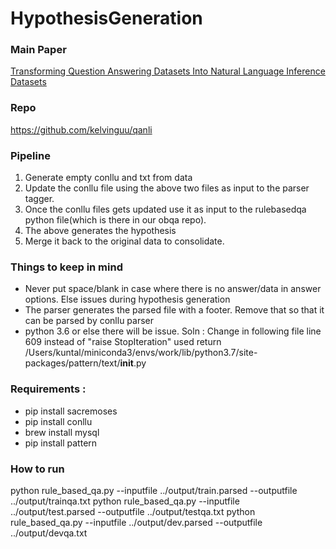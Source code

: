# HypothesisGeneration


### Main Paper
[Transforming Question Answering Datasets Into Natural Language Inference Datasets](https://arxiv.org/pdf/1809.02922.pdf)
### Repo
https://github.com/kelvinguu/qanli

### Pipeline
1. Generate empty conllu and txt from data
2. Update the conllu file using the above two files as input to the parser tagger.
3. Once the conllu files gets updated use it as input to the rulebasedqa python file(which is there in our obqa repo).
4. The above generates the hypothesis
5. Merge it back to the original data to consolidate.

### Things to keep in mind
* Never put space/blank in case where there is no answer/data in answer options. Else issues during hypothesis generation
* The parser generates the parsed file with a footer. Remove that so that it can be parsed by conllu parser
* python 3.6 or else there will be issue. Soln : Change in following file line 609 instead of "raise StopIteration" used return /Users/kuntal/miniconda3/envs/work/lib/python3.7/site-packages/pattern/text/__init__.py

### Requirements :
  * pip install sacremoses
  * pip install conllu
  * brew install mysql 
  * pip install pattern

### How to run
python rule_based_qa.py --inputfile ../output/train.parsed --outputfile ../output/trainqa.txt
python rule_based_qa.py --inputfile ../output/test.parsed --outputfile ../output/testqa.txt
python rule_based_qa.py --inputfile ../output/dev.parsed --outputfile ../output/devqa.txt
